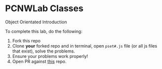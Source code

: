 # PCNWLab Classes 
Object Orientated Introduction

To complete this lab, do the following:

1. Fork this repo
2. Clone **your** forked repo and in terminal, open `pset#.js` file (or all js files that exist), solve the problems.
3. Ensure your problems work properly!
4. Open PR against [this](https://github.com/mmosayed/PCNWLab-Classes) repo.